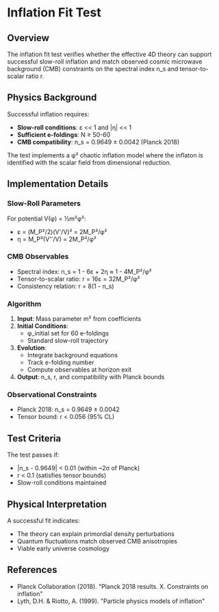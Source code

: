 # Inflation Fit Test

## Overview
The inflation fit test verifies whether the effective 4D theory can support successful slow-roll inflation and match observed cosmic microwave background (CMB) constraints on the spectral index n_s and tensor-to-scalar ratio r.

## Physics Background
Successful inflation requires:
- **Slow-roll conditions**: ε << 1 and |η| << 1
- **Sufficient e-foldings**: N ≥ 50-60
- **CMB compatibility**: n_s = 0.9649 ± 0.0042 (Planck 2018)

The test implements a φ² chaotic inflation model where the inflaton is identified with the scalar field from dimensional reduction.

## Implementation Details

### Slow-Roll Parameters
For potential V(φ) = ½m²φ²:
- ε = (M_P²/2)(V'/V)² = 2M_P²/φ²
- η = M_P²(V''/V) = 2M_P²/φ²

### CMB Observables
- Spectral index: n_s = 1 - 6ε + 2η ≈ 1 - 4M_P²/φ²
- Tensor-to-scalar ratio: r = 16ε = 32M_P²/φ²
- Consistency relation: r = 8(1 - n_s)

### Algorithm
1. **Input**: Mass parameter m² from coefficients
2. **Initial Conditions**: 
   - φ_initial set for 60 e-foldings
   - Standard slow-roll trajectory
3. **Evolution**:
   - Integrate background equations
   - Track e-folding number
   - Compute observables at horizon exit
4. **Output**: n_s, r, and compatibility with Planck bounds

### Observational Constraints
- Planck 2018: n_s = 0.9649 ± 0.0042
- Tensor bound: r < 0.056 (95% CL)

## Test Criteria
The test passes if:
- |n_s - 0.9649| < 0.01 (within ~2σ of Planck)
- r < 0.1 (satisfies tensor bounds)
- Slow-roll conditions maintained

## Physical Interpretation
A successful fit indicates:
- The theory can explain primordial density perturbations
- Quantum fluctuations match observed CMB anisotropies
- Viable early universe cosmology

## References
- Planck Collaboration (2018). "Planck 2018 results. X. Constraints on inflation"
- Lyth, D.H. & Riotto, A. (1999). "Particle physics models of inflation" 
